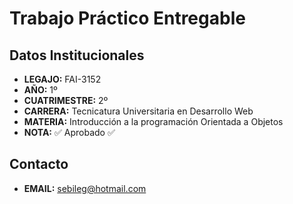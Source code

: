 # Trabajo Práctico Entregable
## Datos Institucionales
- **LEGAJO:** FAI-3152
- **AÑO:** 1º
- **CUATRIMESTRE:** 2º
- **CARRERA:** Tecnicatura Universitaria en Desarrollo Web
- **MATERIA:** Introducción a la programación Orientada a Objetos
- **NOTA:** :white_check_mark: Aprobado :white_check_mark:
## Contacto
- **EMAIL:** sebileg@hotmail.com
